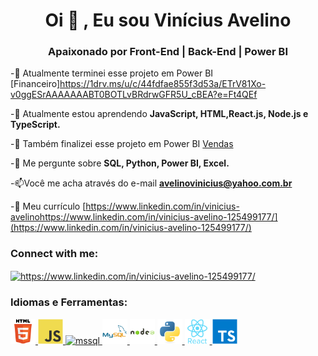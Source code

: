 <h1 align="center">Oi 👋 , Eu sou Vinícius Avelino</h1><h3 align="center">
Apaixonado por Front-End | Back-End | Power BI</h3>

-🔭 Atualmente terminei esse projeto em Power BI [Financeiro]https://1drv.ms/u/c/44fdfae855f3d53a/ETrV81Xo-v0ggESrAAAAAAABT0BOTLvBRdrwGFR5U_cBEA?e=Ft4QEf

-🌱 Atualmente estou aprendendo **JavaScript, HTML,React.js, Node.js e TypeScript.**

-👯 Também finalizei esse projeto em Power BI [Vendas](https://1drv.ms/u/c/44fdfae855f3d53a/ETrV81Xo-v0ggESqAAAAAAAB0ip57QewlAf5qgQmrjqmVg?e=mg4h1W)

-💬 Me pergunte sobre **SQL, Python, Power BI, Excel.**

-📫Você me acha através do e-mail **avelinovinicius@yahoo.com.br**

-📄 Meu currículo [https://www.linkedin.com/in/vinicius-avelinohttps://www.linkedin.com/in/vinicius-avelino-125499177/](https://www.linkedin.com/in/vinicius-avelino-125499177/)

<h3 align="left">Connect with me:</h3><p align="left">

<a href="https://linkedin.com/in/https://www.linkedin.com/in/vinicius-avelino-125499177/" target="blank"><img align="center" src="https://raw.githubusercontent.com/rahuldkjain/github-profile-readme-generator/master/src/images/icons/Social/linked-in-alt.svg" alt="https://www.linkedin.com/in/vinicius-avelino-125499177/" height="30" width="40" /></a></p><h3 align="left">


Idiomas e Ferramentas: </h3>
<p align="esquerda"> <a href="https://www.w3.org/html/" target="_blank" rel="noreferrer"> <img src="https://raw.githubusercontent.com/devicons/devicon/master/icons/html5/html5-original-wordmark.svg" alt="html5" width="40" height="40"/> </a> <a href="https://developer.mozilla.org/en-US/docs/Web/JavaScript" target="_blank" rel="noreferrer"> <img src="https://raw.githubusercontent.com/devicons/devicon/master/icons/javascript/javascript-original.svg" alt="javascript" width="40" height="40"/> </a> <a href="https://www.microsoft.com/en-us/sql-server" target="_blank" rel="noreferrer"> <img src="https://www.svgrepo.com/show/303229/microsoft-sql-server-logo.svg" alt="mssql" width="40" height="40"/> </a> <a href="https://www.mysql.com/" target="_blank" rel="noreferrer"> <img src="https://raw.githubusercontent.com/devicons/devicon/master/icons/mysql/mysql-original-wordmark.svg" alt="mysql" width="40" height="40"/> </a> <a href="https://nodejs.org" target="_blank" rel="noreferrer"> <img src="https://raw.githubusercontent.com/devicons/devicon/master/icons/nodejs/nodejs-original-wordmark.svg" alt="nodejs" width="40" height="40"/> </a> <a href="https://www.python.org" target="_blank" rel="noreferrer"> <img src="https://raw.githubusercontent.com/devicons/devicon/master/icons/python/python-original.svg" alt="python" width="40" height="40"/> </a> <a href="https://reactjs.org/" target="_blank" rel="noreferrer"> <img src="https://raw.githubusercontent.com/devicons/devicon/master/icons/react/react-original-wordmark.svg" alt="react" width="40" height="40"/> </a> <a href="https://www.typescriptlang.org/" target="_blank" rel="noreferrer"> <img src="https://raw.githubusercontent.com/devicons/devicon/master/icons/typescript/typescript-original.svg" alt="typescript" width="40" height="40"/> </a> </p>

<!---
- 👋 Hi, I’m @ViniciusAvelinoSantos
- 👀 I’m interested in ...
- 🌱 I’m currently learning ...
- 💞️ I’m looking to collaborate on ...
- 📫 How to reach me ...


ViniciusAvelinoSantos/ViniciusAvelinoSantos is a ✨ special ✨ repository because its `README.md` (this file) appears on your GitHub profile.
You can click the Preview link to take a look at your changes.
--->
